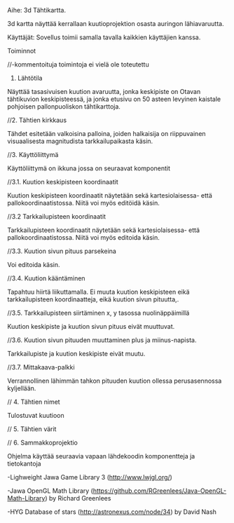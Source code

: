 
Aihe: 3d Tähtikartta. 

3d kartta näyttää kerrallaan kuutioprojektion osasta auringon lähiavaruutta. 

Käyttäjät: Sovellus toimii samalla tavalla kaikkien käyttäjien kanssa. 

Toiminnot 

//-kommentoituja toimintoja ei vielä ole toteutettu

1. Lähtötila

Näyttää tasasivuisen kuution avaruutta, jonka keskipiste on Otavan tähtikuvion keskipisteessä, ja jonka etusivu on 50 asteen levyinen kaistale pohjoisen pallonpuoliskon tähtikarttoja. 

//2. Tähtien kirkkaus

Tähdet esitetään valkoisina palloina, joiden halkaisija on riippuvainen visuaalisesta magnitudista tarkkailupaikasta käsin. 

//3. Käyttöliittymä 

Käyttöliittymä on ikkuna jossa on seuraavat komponentit

//3.1. Kuution keskipisteen koordinaatit

Kuution keskipisteen koordinaatit näytetään sekä kartesiolaisessa- että pallokoordinaatistossa. Niitä voi myös editöidä käsin. 

//3.2 Tarkkailupisteen koordinaatit

Tarkkailupisteen koordinaatit näytetään sekä kartesiolaisessa- että pallokoordinaatistossa. Niitä voi myös editoida käsin. 

//3.3. Kuution sivun pituus parsekeina

Voi editoida käsin. 

//3.4. Kuution kääntäminen

Tapahtuu hiirtä liikuttamalla. Ei muuta kuution keskipisteen eikä tarkkailupisteen koordinaatteja, eikä kuution sivun pituutta,.  

//3.5. Tarkkailupisteen siirtäminen x, y tasossa nuolinäppäimillä

Kuution keskipiste ja kuution sivun pituus eivät muuttuvat. 

//3.6. Kuution sivun pituuden muuttaminen plus ja miinus-napista. 

Tarkkailupiste ja kuution keskipiste eivät muutu. 

//3.7. Mittakaava-palkki

Verrannollinen lähimmän tahkon pituuden kuution ollessa perusasennossa kyljellään. 

// 4. Tähtien nimet

Tulostuvat kuutioon

// 5. Tähtien värit

// 6. Sammakkoprojektio
	
Ohjelma käyttää seuraavia vapaan lähdekoodin komponentteja ja tietokantoja

-Lighweight Jawa Game Library 3 (http://www.lwjgl.org/)

-Jawa OpenGL Math Library (https://github.com/RGreenlees/Java-OpenGL-Math-Library) by Richard Greenlees

-HYG Database of stars (http://astronexus.com/node/34) by David Nash 







